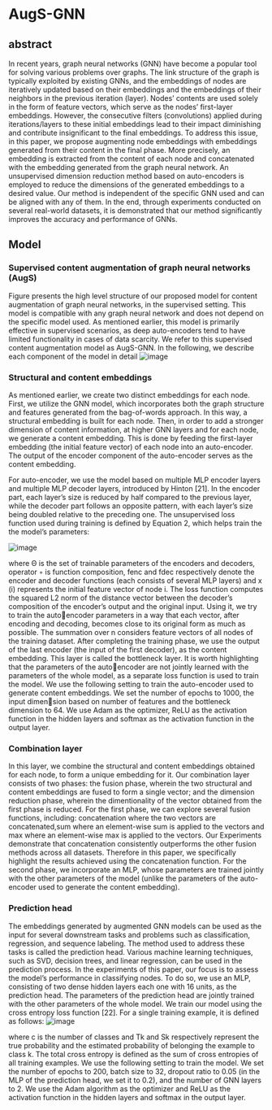 # AugS-GNN

## abstract

In recent years, graph neural networks (GNN) have become a popular tool for solving various problems over
graphs. The link structure of the graph is typically exploited by existing GNNs, and the embeddings of nodes
are iteratively updated based on their embeddings and the embeddings of their neighbors in the previous
iteration (layer). Nodes’ contents are used solely in the form of feature vectors, which serve as the nodes’
first-layer embeddings. However, the consecutive filters (convolutions) applied during iterations/layers to
these initial embeddings lead to their impact diminishing and contribute insignificant to the final embeddings.
To address this issue, in this paper, we propose augmenting node embeddings with embeddings generated
from their content in the final phase. More precisely, an embedding is extracted from the content of each node
and concatenated with the embedding generated from the graph neural network. An unsupervised dimension
reduction method based on auto-encoders is employed to reduce the dimensions of the generated embeddings
to a desired value. Our method is independent of the specific GNN used and can be aligned with any of them.
In the end, through experiments conducted on several real-world datasets, it is demonstrated that our method
significantly improves the accuracy and performance of GNNs.


## Model
### Supervised content augmentation of graph neural networks (AugS)
Figure presents the high level structure of our proposed model for content augmentation of graph neural networks, in the supervised setting. This
model is compatible with any graph neural network and does not depend
on the specific model used. As mentioned earlier, this model is primarily
effective in supervised scenarios, as deep auto-encoders tend to have limited
functionality in cases of data scarcity. We refer to this supervised content
augmentation model as AugS-GNN. In the following, we describe each component of the model in detail
![image](https://github.com/amkkashani/AugS-GNN/assets/32614364/a3f2cc79-85dc-4cec-9ddf-0273f05e49af)

### Structural and content embeddings
As mentioned earlier, we create two distinct embeddings for each node. First,
we utilize the GNN model, which incorporates both the graph structure and
features generated from the bag-of-words approach. In this way, a structural
embedding is built for each node. Then, in order to add a stronger dimension
of content information, at higher GNN layers and for each node, we generate
a content embedding. This is done by feeding the first-layer embedding (the
initial feature vector) of each node into an auto-encoder. The output of the
encoder component of the auto-encoder serves as the content embedding.

For auto-encoder, we use the model based on multiple MLP encoder layers
and multiple MLP decoder layers, introduced by Hinton [21]. In the encoder 
part, each layer’s size is reduced by half compared to the previous layer,
while the decoder part follows an opposite pattern, with each layer’s size
being doubled relative to the preceding one. The unsupervised loss function
used during training is defined by Equation 2, which helps train the the
model’s parameters:

![image](https://github.com/amkkashani/AugS-GNN/assets/32614364/2530ca61-6c21-4c7f-9067-210e6d58767c)


where Θ is the set of trainable parameters of the encoders and decoders,
operator ◦ is function composition, fenc and fdec respectively denote the
encoder and decoder functions (each consists of several MLP layers) and x
(i)
represents the initial feature vector of node i. The loss function computes the
squared L2 norm of the distance vector between the decoder’s composition of
the encoder’s output and the original input. Using it, we try to train the autoencoder parameters in a way that each vector, after encoding and decoding,
becomes close to its original form as much as possible. The summation
over n considers feature vectors of all nodes of the training dataset. After
completing the training phase, we use the output of the last encoder (the
input of the first decoder), as the content embedding. This layer is called
the bottleneck layer. It is worth highlighting that the parameters of the autoencoder are not jointly learned with the parameters of the whole model, as
a separate loss function is used to train the model.
We use the following setting to train the auto-encoder used to generate
content embeddings. We set the number of epochs to 1000, the input dimension based on number of features and the bottleneck dimension to 64. We
use Adam as the optimizer, ReLU as the activation function in the hidden
layers and softmax as the activation function in the output layer.

### Combination layer

In this layer, we combine the structural and content embeddings obtained
for each node, to form a unique embedding for it. Our combination layer
consists of two phases: the fusion phase, wherein the two structural and
content embeddings are fused to form a single vector; and the dimension
reduction phase, wherein the dimentionality of the vector obtained from the
first phase is reduced. For the first phase, we can explore several fusion
functions, including: concatenation where the two vectors are concatenated,sum where an element-wise sum is applied to the vectors and max where an
element-wise max is applied to the vectors. Our Experiments demonstrate
that concatenation consistently outperforms the other fusion methods across
all datasets. Therefore in this paper, we specifically highlight the results
achieved using the concatenation function.
For the second phase, we incorporate an MLP, whose parameters are
trained jointly with the other parameters of the model (unlike the parameters
of the auto-encoder used to generate the content embedding).


### Prediction head

The embeddings generated by augmented GNN models can be used as the
input for several downstream tasks and problems such as classification, regression, and sequence labeling. The method used to address these tasks
is called the prediction head. Various machine learning techniques, such as
SVD, decision trees, and linear regression, can be used in the prediction
process. In the experiments of this paper, our focus is to assess the model’s
performance in classifying nodes. To do so, we use an MLP, consisting of two
dense hidden layers each one with 16 units, as the prediction head. The parameters of the prediction head are jointly trained with the other parameters
of the whole model.
We train our model using the cross entropy loss function [22]. For a single
training example, it is defined as follows:
![image](https://github.com/amkkashani/AugS-GNN/assets/32614364/e3a9ac97-dbd5-43aa-a5e6-e630f8a4c83b)

where c is the number of classes and Tk and Sk respectively represent the
true probability and the estimated probability of belonging the example to
class k. The total cross entropy is defined as the sum of cross entropies of
all training examples.
We use the following setting to train the model. We set the number of
epochs to 200, batch size to 32, dropout ratio to 0.05 (in the MLP of the
prediction head, we set it to 0.2), and the number of GNN layers to 2. We use
the Adam algorithm as the optimizer and ReLU as the activation function
in the hidden layers and softmax in the output layer.



